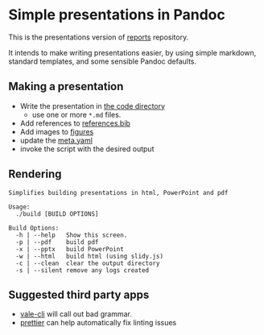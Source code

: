 # Simple presentations in Pandoc

This is the presentations version of [reports](https://github.com/JasmineElm/reports) repository.

It intends to make writing presentations easier, by using simple markdown, standard templates, and some sensible Pandoc defaults.


## Making a presentation

+ Write the presentation in [the code directory](code/)
  + use one or more `*.md` files.
+ Add references to [references.bib](code/references.bib)
+ Add images to [figures](code/figures)
+ update the [meta.yaml](code/config/meta.yaml)
+ invoke the script with the desired output

## Rendering

```text 
Simplifies building presentations in html, PowerPoint and pdf

Usage:
  ./build [BUILD OPTIONS]

Build Options:
  -h | --help   Show this screen.
  -p | --pdf    build pdf
  -x | --pptx   build PowerPoint
  -w | --html   build html (using slidy.js)
  -c | --clean  clear the output directory
  -s | --silent remove any logs created
```

## Suggested third party apps

+ [vale-cli](https://github.com/errata-ai/vale) will call out bad grammar.
+ [prettier](https://prettier.io/) can help automatically fix linting issues
